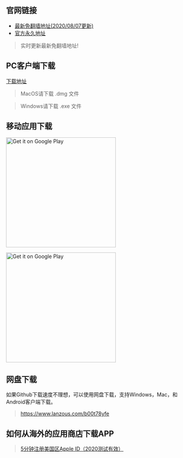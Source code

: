 ## 官网链接
- [最新免翻墙地址(2020/08/07更新)](https://lightyearapp.club)
- [官方永久地址](https://lightyearvpn.com)

> 实时更新最新免翻墙地址!

## PC客户端下载

[下载地址](https://github.com/lightyearvpn/LightyearVPN/releases)

> MacOS请下载 .dmg 文件

> Windows请下载 .exe 文件

## 移动应用下载

<a target="_blank" href='https://apps.apple.com/us/app/lightyearvpn-fast-trusted/id1495258888'><img width="300" alt='Get it on Google Play' src='https://applelaneanimalhospital.com/wp-content/uploads/2019/04/apple.png'/></a>

<a target="_blank" href='https://play.google.com/store/apps/details?id=com.stingsystemllc.lightyearapp'><img width="300" alt='Get it on Google Play' src='https://applelaneanimalhospital.com/wp-content/uploads/2019/04/google.png'/></a>

## 网盘下载
如果Github下载速度不理想，可以使用网盘下载，支持Windows，Mac，和Android客户端下载。

> https://www.lanzous.com/b00t78yfe

## 如何从海外的应用商店下载APP
> <a target="_blank" href="https://zhuanlan.zhihu.com/p/36574047">5分钟注册美国区Apple ID（2020测试有效）</a>

